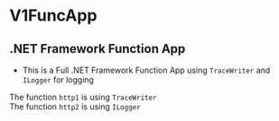 # V1FuncApp

## .NET Framework Function App  
- This is a Full .NET Framework Function App using `TraceWriter` and `ILogger` for logging

The function `http1` is using `TraceWriter`  
The function `http2` is using `ILogger`
